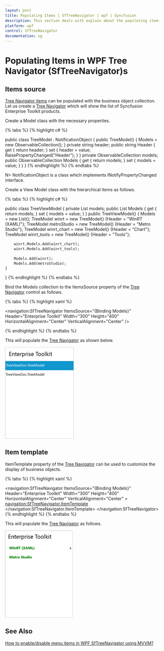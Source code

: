 ```yaml
---
layout: post
title: Populating Items | SfTreeNavigator | wpf | Syncfusion
description: This section deals with explain about the populating items in WPF Tree Navigator (SfTreeNavigator) control 
platform: wpf
control: SfTreeNavigator 
documentation: ug
---
```


# Populating Items in WPF Tree Navigator (SfTreeNavigator)s

## Items source 

[Tree Navigator items](https://help.syncfusion.com/cr/wpf/Syncfusion.Windows.Controls.Navigation.SfTreeNavigatorItem.html) can be populated with the business object collection. Let us create a [Tree Navigator](https://help.syncfusion.com/cr/wpf/Syncfusion.Windows.Controls.Navigation.SfTreeNavigator.html) which will show the list of Syncfusion Enterprise Toolkit products.  

Create a Model class with the necessary properties. 

{% tabs %}
{% highlight c# %}

public class TreeModel : NotificationObject
{
    public TreeModel()
    {
        Models = new ObservableCollection<TreeModel>();
    }
    private string header;
    public string Header
    {
        get { return header; }
        set
        {
            header = value;
            RaisePropertyChanged("Header");
        }
    }
    private ObservableCollection<TreeModel> models;
    public ObservableCollection<TreeModel> Models
    {
        get { return models; }
        set { models = value; }
    }
}
{% endhighlight %}
{% endtabs %}

N> NotificationObject is a class which implements INotifyPropertyChanged interface.


Create a View Model class with the hierarchical items as follows.  

{% tabs %}
{% highlight c# %}

public class TreeViewModel 
{
    private List<TreeModel> models;
    public List<TreeModel> Models
    {
        get { return models; }
        set { models = value; }
    }
    public TreeViewModel()
    {
        Models = new List<TreeModel>();
        TreeModel winrt = new TreeModel() {Header = "WinRT (XAML)"};
        TreeModel metroStudio = new TreeModel() {Header = "Metro Studio"};
        TreeModel winrt_chart = new TreeModel() {Header = "Chart"};
        TreeModel winrt_tools = new TreeModel() {Header = "Tools"};

        winrt.Models.Add(winrt_chart);
        winrt.Models.Add(winrt_tools);

        Models.Add(winrt);
        Models.Add(metroStudio);
    }
}
{% endhighlight %}
{% endtabs %}

 Bind the Models collection to the ItemsSource property of the [Tree Navigator](https://help.syncfusion.com/cr/wpf/Syncfusion.Windows.Controls.Navigation.SfTreeNavigator.html) control as follows. 

{% tabs %}
{% highlight xaml %}

<navigation:SfTreeNavigator ItemsSource="{Binding Models}"  
                            Header="Enterprise Toolkit"
                            Width="300" Height="400"
                            HorizontalAlignment="Center"
                            VerticalAlignment="Center" />

{% endhighlight %}
{% endtabs %}

 This will populate the [Tree Navigator](https://help.syncfusion.com/cr/wpf/Syncfusion.Windows.Controls.Navigation.SfTreeNavigator.html) as shown below. 

![Items source ](Populating-Items_images/Populating-Items_img1.png)

## Item template 

ItemTemplate property of the [Tree Navigator](https://help.syncfusion.com/cr/wpf/Syncfusion.Windows.Controls.Navigation.SfTreeNavigator.html) can be used to customize the display of business objects. 

{% tabs %}
{% highlight xaml %}

<navigation:SfTreeNavigator ItemsSource="{Binding Models}"  
                                    Header="Enterprise Toolkit"
                                    Width="300" Height="400"
                                    HorizontalAlignment="Center"
                                    VerticalAlignment="Center"
                                    >
<navigation:SfTreeNavigator.ItemTemplate>
<HierarchicalDataTemplate ItemsSource="{Binding Models}">
<StackPanel Orientation="Horizontal">
<TextBlock Text="{Binding Header}" 
        Foreground="Green" FontWeight="Bold" 
        VerticalAlignment="Center" Margin="18 0 0 0"/>
</StackPanel>
</HierarchicalDataTemplate>
</navigation:SfTreeNavigator.ItemTemplate>
</navigation:SfTreeNavigator>
{% endhighlight %}
{% endtabs %}

This will populate the [Tree Navigator](https://help.syncfusion.com/cr/wpf/Syncfusion.Windows.Controls.Navigation.SfTreeNavigator.html) as follows.

![Item template](Populating-Items_images/Populating-Items_img2.png)

## See Also

[How to enable/disable menu items in WPF SfTreeNavigator using MVVM?](https://www.syncfusion.com/forums/153051/enable-disable-items-in-sftreenavigator)

